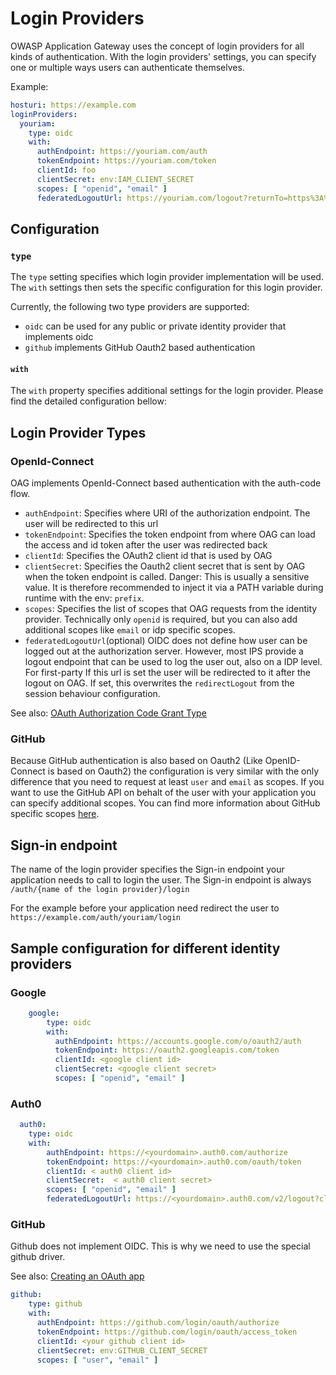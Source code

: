 # Login Providers

OWASP Application Gateway uses the concept of login providers for all kinds of authentication. With the login providers' settings, you can specify one or multiple ways users can authenticate themselves.

Example:

```yaml
hosturi: https://example.com
loginProviders:
  youriam:
    type: oidc
    with:
      authEndpoint: https://youriam.com/auth
      tokenEndpoint: https://youriam.com/token
      clientId: foo
      clientSecret: env:IAM_CLIENT_SECRET
      scopes: [ "openid", "email" ]
      federatedLogoutUrl: https://youriam.com/logout?returnTo=https%3A%2F%2Fexample.com

```

## Configuration

### `type`

The `type` setting specifies which login provider implementation will be used. The `with` settings then sets the specific configuration for this login provider.

Currently, the following two type providers are supported:
- `oidc` can be used for any public or private identity provider that implements oidc
- `github` implements GitHub Oauth2 based authentication

#### `with`

The `with` property specifies additional settings for the login provider. Please find the detailed configuration bellow:

## Login Provider Types

### OpenId-Connect

OAG implements OpenId-Connect based authentication with the auth-code flow.

- `authEndpoint`: Specifies where URI of the authorization endpoint. The user will be redirected to this url
- `tokenEndpoint`: Specifies the token endpoint from where OAG can load the access and id token after the user was redirected back
- `clientId`: Specifies the OAuth2 client id that is used by OAG
- `clientSecret`: Specifies the Oauth2 client secret that is sent by OAG when the token endpoint is called. Danger: This is usually a sensitive value. It is therefore recommended to inject it via a PATH variable during runtime with the env: `prefix`.
- `scopes`: Specifies the list of scopes that OAG requests from the identity provider. Technically only `openid` is required, but you can also add additional scopes like `email` or idp specific scopes.
- `federatedLogoutUrl`(optional) OIDC does not define how user can be logged out at the authorization server. However, most IPS provide a logout endpoint that can be used to log the user out, also on a IDP level. For first-party If this url is set the user will be redirected to it after the logout on OAG. If set, this overwrites the `redirectLogout` from the session behaviour configuration.

See also: [OAuth Authorization Code Grant Type](https://developer.okta.com/blog/2018/04/10/oauth-authorization-code-grant-type)

### GitHub 

Because GitHub authentication is also based on Oauth2 (Like OpenID-Connect is based on Oauth2) the configuration is very similar with the only difference that you need to request at least `user` and `email` as scopes. If you want to use the GitHub API on behalt of the user with your application you can specify additional scopes. You can find more information about GitHub specific scopes [here](https://developer.github.com/apps/building-oauth-apps/understanding-scopes-for-oauth-apps/).

## Sign-in endpoint

The name of the login provider specifies the Sign-in endpoint your application needs to call to login the user. The Sign-in endpoint is always `/auth/{name of the login provider}/login`

For the example before your application need redirect the user to `https://example.com/auth/youriam/login`


## Sample configuration for different identity providers

### Google
```yaml
    google:
        type: oidc
        with:
          authEndpoint: https://accounts.google.com/o/oauth2/auth
          tokenEndpoint: https://oauth2.googleapis.com/token
          clientId: <google client id>
          clientSecret: <google client secret>
          scopes: [ "openid", "email" ]
```
### Auth0

```yaml
  auth0:
    type: oidc
    with:
        authEndpoint: https://<yourdomain>.auth0.com/authorize
        tokenEndpoint: https://<yourdomain>.auth0.com/oauth/token
        clientId: < auth0 client id>
        clientSecret:  < auth0 client secret>
        scopes: [ "openid", "email" ]
        federatedLogoutUrl: https://<yourdomain>.auth0.com/v2/logout?client_id= < auth0 client id>&returnTo=http%3A%2F%2Flocalhost%3A8080
```
### GitHub

Github does not implement OIDC. This is why we need to use the special github driver.

See also: [Creating an OAuth app](https://developer.github.com/apps/building-oauth-apps/creating-an-oauth-app/)

```yaml
github:
    type: github
    with:
      authEndpoint: https://github.com/login/oauth/authorize
      tokenEndpoint: https://github.com/login/oauth/access_token
      clientId: <your github client id>
      clientSecret: env:GITHUB_CLIENT_SECRET
      scopes: [ "user", "email" ]
```